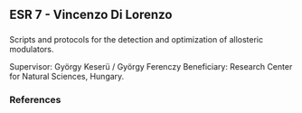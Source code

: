 ## ESR 7 - Vincenzo Di Lorenzo
### 
Scripts and protocols for the detection and optimization of allosteric modulators. 

Supervisor: György Keserü / György Ferenczy 
Beneficiary: Research Center for Natural Sciences, Hungary.  

### References
